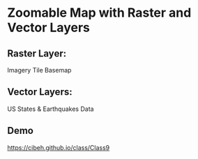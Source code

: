 # Zoomable Map with Raster and Vector Layers
## Raster Layer: 
Imagery Tile Basemap
## Vector Layers: 
US States & Earthquakes Data
## Demo
https://cibeh.github.io/class/Class9
